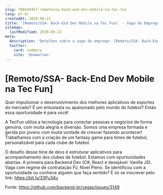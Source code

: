 ```yaml
---
slug: 706620457-remotossa-back-end-dev-mobile-na-tec-fun
lang: pt-br
createdAt: 2020-09-22
title: '[Remoto/SSA- Back-End Dev Mobile na Tec Fun]  - Vaga de Emprego'
sitemap:
  lastModified: 2020-09-22
meta:
  description: 'Detalhes sobre a vaga de emprego: [Remoto/SSA- Back-End Dev Mobile na Tec Fun] '
  twitter:
    card: summary
    site: '@nawarian'
---
```


# [Remoto/SSA- Back-End Dev Mobile na Tec Fun] 

Quer impulsionar o desenvolvimento dos melhores aplicativos de esportes do mercado? É um entusiasta ou apaixonado pelo mundo do futebol? Então essa oportunidade é para você!

A TecFun utiliza a tecnologia para conectar pessoas e negócios de forma genuína, com muita alegria e diversão. Somos uma empresa formada e gerida por jovens com muita vontade de crescer fazendo acontecer! Trabalhamos com a criação de um fantasy game para times de futebol, personalizável para cada clube de futebol.

O desafio desse time de devs é estruturar aplicativos para acompanhamento dos clubes de futebol. Estamos com oportunidades abertas: A primeira para Backend Dev (C#, React e desejável: Vanilla JS).  Vaga com regime de contratação PJ, Nível Pleno. Se identificou com a oportunidade ou conhece alguém que faça sentido? É só se inscrever pelo link: https://bit.ly/33Pu34u



Fonte: https://github.com/backend-br/vagas/issues/3149